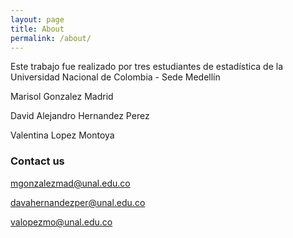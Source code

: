 ```yaml
---
layout: page
title: About
permalink: /about/
---
```


Este trabajo fue realizado por tres estudiantes de estadística de la Universidad Nacional de Colombia - Sede Medellín

Marisol Gonzalez Madrid

David Alejandro Hernandez Perez

Valentina Lopez Montoya

### Contact us

[mgonzalezmad@unal.edu.co](mgonzalezmad@unal.edu.co)

[davahernandezper@unal.edu.co](davahernandezper@unal.edu.co)

[valopezmo@unal.edu.co](valopezmo@unal.edu.co)
